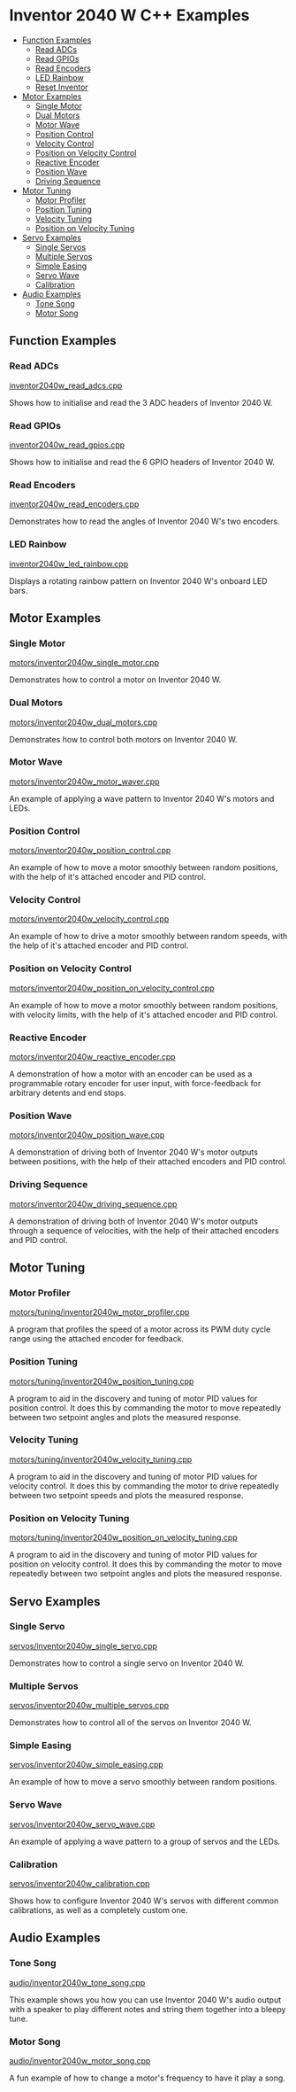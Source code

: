 # Inventor 2040 W C++ Examples <!-- omit in toc -->

- [Function Examples](#function-examples)
  - [Read ADCs](#read-adcs)
  - [Read GPIOs](#read-gpios)
  - [Read Encoders](#read-encoders)
  - [LED Rainbow](#led-rainbow)
  - [Reset Inventor](#reset-inventor)
- [Motor Examples](#motor-examples)
  - [Single Motor](#single-motor)
  - [Dual Motors](#dual-motors)
  - [Motor Wave](#motor-wave)
  - [Position Control](#position-control)
  - [Velocity Control](#velocity-control)
  - [Position on Velocity Control](#position-on-velocity-control)
  - [Reactive Encoder](#reactive-encoder)
  - [Position Wave](#position-wave)
  - [Driving Sequence](#driving-sequence)
- [Motor Tuning](#motor-tuning)
  - [Motor Profiler](#motor-profiler)
  - [Position Tuning](#position-tuning)
  - [Velocity Tuning](#velocity-tuning)
  - [Position on Velocity Tuning](#position-on-velocity-tuning)
- [Servo Examples](#servo-examples)
  - [Single Servos](#single-servo)
  - [Multiple Servos](#multiple-servos)
  - [Simple Easing](#simple-easing)
  - [Servo Wave](#servo-wave)
  - [Calibration](#calibration)
- [Audio Examples](#audio-examples)
  - [Tone Song](#tone-song)
  - [Motor Song](#motor-song)

## Function Examples

### Read ADCs
[inventor2040w_read_adcs.cpp](inventor2040w_read_adcs.cpp)

Shows how to initialise and read the 3 ADC headers of Inventor 2040 W.


### Read GPIOs
[inventor2040w_read_gpios.cpp](inventor2040w_read_gpios.cpp)

Shows how to initialise and read the 6 GPIO headers of Inventor 2040 W.


### Read Encoders
[inventor2040w_read_encoders.cpp](inventor2040w_read_encoders.cpp)

Demonstrates how to read the angles of Inventor 2040 W's two encoders.


### LED Rainbow
[inventor2040w_led_rainbow.cpp](inventor2040w_led_rainbow.cpp)

Displays a rotating rainbow pattern on Inventor 2040 W's onboard LED bars.


## Motor Examples

### Single Motor
[motors/inventor2040w_single_motor.cpp](motors/inventor2040w_single_motor.cpp)

Demonstrates how to control a motor on Inventor 2040 W.


### Dual Motors
[motors/inventor2040w_dual_motors.cpp](motors/inventor2040w_dual_motors.cpp)

Demonstrates how to control both motors on Inventor 2040 W.


### Motor Wave
[motors/inventor2040w_motor_waver.cpp](motors/inventor2040w_motor_wave.cpp)

An example of applying a wave pattern to Inventor 2040 W's motors and LEDs.


### Position Control
[motors/inventor2040w_position_control.cpp](motors/inventor2040w_position_control.cpp)

An example of how to move a motor smoothly between random positions, with the help of it's attached encoder and PID control.


### Velocity Control
[motors/inventor2040w_velocity_control.cpp](motors/inventor2040w_velocity_control.cpp)

An example of how to drive a motor smoothly between random speeds, with the help of it's attached encoder and PID control.


### Position on Velocity Control
[motors/inventor2040w_position_on_velocity_control.cpp](motors/inventor2040w_position_on_velocity_control.cpp)

An example of how to move a motor smoothly between random positions, with velocity limits, with the help of it's attached encoder and PID control.


### Reactive Encoder
[motors/inventor2040w_reactive_encoder.cpp](motors/inventor2040w_reactive_encoder.cpp)

A demonstration of how a motor with an encoder can be used as a programmable rotary encoder for user input, with force-feedback for arbitrary detents and end stops.


### Position Wave
[motors/inventor2040w_position_wave.cpp](motors/inventor2040w_position_wave.cpp)

A demonstration of driving both of Inventor 2040 W's motor outputs between positions, with the help of their attached encoders and PID control.


### Driving Sequence
[motors/inventor2040w_driving_sequence.cpp](motors/inventor2040w_driving_sequence.cpp)

A demonstration of driving both of Inventor 2040 W's motor outputs through a sequence of velocities, with the help of their attached encoders and PID control.


## Motor Tuning

### Motor Profiler
[motors/tuning/inventor2040w_motor_profiler.cpp](motors/tuning/inventor2040w_motor_profiler.cpp)

A program that profiles the speed of a motor across its PWM duty cycle range using the attached encoder for feedback.


### Position Tuning
[motors/tuning/inventor2040w_position_tuning.cpp](motors/tuning/inventor2040w_position_tuning.cpp)

A program to aid in the discovery and tuning of motor PID values for position control. It does this by commanding the motor to move repeatedly between two setpoint angles and plots the measured response.


### Velocity Tuning
[motors/tuning/inventor2040w_velocity_tuning.cpp](motors/tuning/inventor2040w_velocity_tuning.cpp)

A program to aid in the discovery and tuning of motor PID values for velocity control. It does this by commanding the motor to drive repeatedly between two setpoint speeds and plots the measured response.


### Position on Velocity Tuning
[motors/tuning/inventor2040w_position_on_velocity_tuning.cpp](motors/tuning/inventor2040w_position_on_velocity_tuning.cpp)

A program to aid in the discovery and tuning of motor PID values for position on velocity control. It does this by commanding the motor to move repeatedly between two setpoint angles and plots the measured response.


## Servo Examples

### Single Servo
[servos/inventor2040w_single_servo.cpp](servos/inventor2040w_single_servo.cpp)

Demonstrates how to control a single servo on Inventor 2040 W.


### Multiple Servos
[servos/inventor2040w_multiple_servos.cpp](servos/inventor2040w_multiple_servos.cpp)

Demonstrates how to control all of the servos on Inventor 2040 W.


### Simple Easing
[servos/inventor2040w_simple_easing.cpp](servos/inventor2040w_simple_easing.cpp)

An example of how to move a servo smoothly between random positions.


### Servo Wave
[servos/inventor2040w_servo_wave.cpp](servos/inventor2040w_servo_wave.cpp)

An example of applying a wave pattern to a group of servos and the LEDs.


### Calibration
[servos/inventor2040w_calibration.cpp](servos/inventor2040w_calibration.cpp)

Shows how to configure Inventor 2040 W's servos with different common calibrations, as well as a completely custom one.


## Audio Examples

### Tone Song
[audio/inventor2040w_tone_song.cpp](audio/inventor2040w_tone_song.cpp)

This example shows you how you can use Inventor 2040 W's audio output with a speaker to play different notes and string them together into a bleepy tune.


### Motor Song
[audio/inventor2040w_motor_song.cpp](audio/inventor2040w_motor_song.cpp)

A fun example of how to change a motor's frequency to have it play a song.
